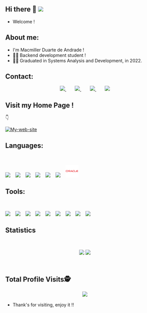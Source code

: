 ## Hi there 👋 <img src=https://github.com/TheDudeThatCode/TheDudeThatCode/blob/master/Assets/Earth.gif width="30">

- Welcome ! 

## About me:

- I'm Macmiller Duarte de Andrade !
- :man_technologist: Backend development student !
- :man_student: Graduated in Systems Analysis and Development, in 2022.

## Contact:

<p align="center">
 
  <a href="https://github.com/macmiller87">
       <img  src="https://img.shields.io/badge/github-%23100000.svg?&style=for-the-badge&logo=github&logoColor=white&link=https://github.com/macmiller87">
  </a>
  &nbsp;&nbsp;&nbsp;&nbsp;&nbsp;&nbsp;
 
  <a href="https://www.linkedin.com/in/macmillerduarte/">
       <img  src="https://img.shields.io/badge/-LinkedIn-blue?style=for-the-badge&logo=Linkedin&logoColor=white&link=https://www.linkedin.com/in/macmillerduarte/">
  </a>
  &nbsp;&nbsp;&nbsp;&nbsp;&nbsp;&nbsp;
 
   <a href="https://discord.gg/ATn5VmRr">
       <img  src="https://img.shields.io/badge/Discord-7289DA?style=for-the-badge&logo=discord&logoColor=white&link=https://discord.gg/ATn5VmRr">
  </a>
 &nbsp;&nbsp;&nbsp;&nbsp;&nbsp;&nbsp;
  
  <a href="mailto:macamagolf@gmail.com">
       <img  src="https://img.shields.io/badge/Gmail-D14836?style=for-the-badge&logo=gmail&logoColor=white&link=https:mailto:macamagolf@gmail.com">
  </a>
 
</p>

## Visit my Home Page !

:point_down:
<p align="center">
 
 [![My-web-site](https://img.shields.io/website-up-down-green-red/http/monip.org.svg)](https://macmiller87.github.io/My-site-presentation.github.io/)
 
</p>
 
## Languages:
&nbsp;&nbsp;

<code><img widht="30" height="40" src="https://icongr.am/devicon/javascript-original.svg?size=128&color=currentColor"></code>
&nbsp;&nbsp;
<code><img widht="30" height="40" src="https://icongr.am/devicon/nodejs-original.svg?size=128&color=currentColor"></code>
&nbsp;&nbsp;
<code><img widht="30" height="40" src="https://icongr.am/devicon/typescript-original.svg?size=128&color=currentColor"></code>
&nbsp;&nbsp;
<code><img widht="30" height="40" src="https://icongr.am/devicon/java-original-wordmark.svg?size=128&color=currentColor"></code>
&nbsp;&nbsp;
<code><img widht="30" height="40" src="https://icongr.am/devicon/csharp-original.svg?size=128&color=currentColor"></code>
&nbsp;&nbsp;
<code><img widht="30" height="40" src="https://icongr.am/devicon/html5-original-wordmark.svg?size=128&color=currentColor"></code>
&nbsp;&nbsp;
<code><img widht="30" height="40" src="https://raw.githubusercontent.com/devicons/devicon/2ae2a900d2f041da66e950e4d48052658d850630/icons/oracle/oracle-original.svg"></code>
&nbsp;&nbsp;
## Tools:
&nbsp;&nbsp;

<code><img widht="30" height="40" src="https://icongr.am/devicon/git-original.svg?size=128&color=currentColor"></code>
&nbsp;&nbsp;
<code><img widht="30" height="40" src="https://icongr.am/devicon/github-original-wordmark.svg?size=128&color=currentColor"></code>
&nbsp;&nbsp;
<code><img widht="30" height="40" src="https://icongr.am/devicon/heroku-original-wordmark.svg?size=128&color=currentColor"></code>
&nbsp;&nbsp;
<code><img widht="30" height="30" src="https://img.shields.io/badge/Insomnia-black?style=for-the-badge&logo=insomnia&logoColor=5849BE"></code>
&nbsp;&nbsp;
<code><img widht="30" height="40" src="https://icongr.am/devicon/docker-original-wordmark.svg?size=128&color=currentColor"></code>
&nbsp;&nbsp;
<code><img widht="30" height="40" src="https://icongr.am/devicon/yarn-original-wordmark.svg?size=128&color=currentColor"></code>
&nbsp;&nbsp;
<code><img widht="30" height="40" src="https://icongr.am/devicon/npm-original-wordmark.svg?size=128&color=currentColor"></code>
&nbsp;&nbsp;
<code><img widht="30" height="40" src="https://www.vectorlogo.zone/logos/jestjsio/jestjsio-icon.svg"></code>
&nbsp;&nbsp;
<code><img widht="30" height="34" src="https://static1.smartbear.co/swagger/media/assets/images/swagger_logo.svg"></code>
&nbsp;&nbsp;
## Statistics

&nbsp;&nbsp;

<p align="center"> 
<img height="166" src="https://github-readme-stats.vercel.app/api?username=macmiller87&show_icons=true&theme=dark&include_all_commits=true&count_private=true"/>
<img height="166" src="https://github-readme-stats.vercel.app/api/top-langs/?username=macmiller87&layout=compact&langs_count=7&theme=dark"/>
</p>

&nbsp;&nbsp;

## Total Profile Visits:detective:
 
 <p align="center"> 
   <img alingn="center" src="https://profile-counter.glitch.me/macmiller87/count.svg" />
 </p>

- Thank's for visiting, enjoy it !!

<!--
**macmiller87/Macmiller87** is a ✨ _special_ ✨ repository because its `README.md` (this file) appears on your GitHub profile.
-->
